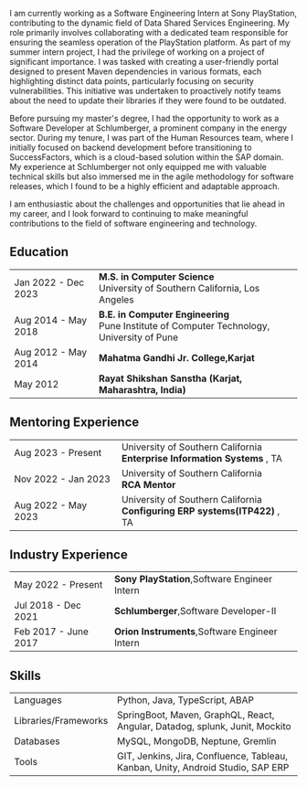 I am currently working as a Software Engineering Intern at Sony PlayStation, contributing to the dynamic field of Data Shared Services Engineering. My role primarily involves collaborating with a dedicated team responsible for ensuring the seamless operation of the PlayStation platform. As part of my summer intern project, I had the privilege of working on a project of significant importance. I was tasked with creating a user-friendly portal designed to present Maven dependencies in various formats, each highlighting distinct data points, particularly focusing on security vulnerabilities. This initiative was undertaken to proactively notify teams about the need to update their libraries if they were found to be outdated. 

Before pursuing my master's degree, I had the opportunity to work as a Software Developer at Schlumberger, a prominent company in the energy sector. During my tenure, I was part of the Human Resources team, where I initially focused on backend development before transitioning to SuccessFactors, which is a cloud-based solution within the SAP domain. My experience at Schlumberger not only equipped me with valuable technical skills but also immersed me in the agile methodology for software releases, which I found to be a highly efficient and adaptable approach.

I am enthusiastic about the challenges and opportunities that lie ahead in my career, and I look forward to continuing to make meaningful contributions to the field of software engineering and technology.
## <i class="fa fa-chevron-right"></i> Education

<table class="table table-hover">
 <tr>
    <td class="col-md-3">Jan 2022 - Dec 2023</td>
    <td>
        <strong>M.S. in Computer Science</strong>
        <br>
     University of Southern California, Los Angeles 
    </td>
  </tr>
  <tr>
    <td class="col-md-3">Aug 2014 - May 2018</td>
    <td>
        <strong>B.E. in Computer Engineering</strong>
        <br>
     Pune Institute of Computer Technology, University of Pune
    </td>
  </tr>
  <tr>
    <td class="col-md-3">Aug 2012 - May 2014</td>
    <td>
        <strong>Mahatma Gandhi Jr. College,Karjat</strong>
    </td>
  </tr>
  <tr>
    <td class="col-md-3">May 2012</td>
    <td>
      <strong>Rayat Shikshan Sanstha (Karjat, Maharashtra, India)</strong>
    </td>
  </tr>
</table>

## <i class="fa fa-chevron-right"></i> Mentoring Experience
<table class="table table-hover">
<tr>
  <td class='col-md-1'>Aug 2023 - Present</td>
  <td>University of Southern California<br><strong>Enterprise Information Systems</strong> , TA</td>
</tr>
<tr>
  <td class='col-md-1'>Nov 2022 - Jan 2023</td>
  <td>University of Southern California<br><strong>RCA Mentor</strong></td>
</tr>
<tr>
  <td class='col-md-1'>Aug 2022 - May 2023</td>
  <td>University of Southern California<br><strong>Configuring ERP systems(ITP422)</strong> , TA</td>
</tr>
</table>

## <i class="fa fa-chevron-right"></i> Industry Experience
<table class="table table-hover">
 <tr>
  <td class='col-md-3'>May 2022 - Present</td>
  <td><strong>Sony PlayStation</strong>,Software Engineer Intern</td>
</tr>
 
<tr>
  <td class='col-md-3'>Jul 2018 - Dec 2021</td>
  <td><strong>Schlumberger</strong>,Software Developer-II</td>
</tr>

 <tr>
  <td class='col-md-3'>Feb 2017 - June 2017</td>
  <td><strong>Orion Instruments</strong>,Software Engineer Intern</td>
</tr>

</table>


## <i class="fa fa-chevron-right"></i> Skills
<table class="table table-hover">
<tr>
  <td class='col-md-2'>Languages</td>
  <td markdown="1">
Python, Java, TypeScript, ABAP
  </td>
</tr>
<tr>
  <td class='col-md-2'>Libraries/Frameworks</td>
  <td markdown="1">
 SpringBoot, Maven, GraphQL, React, Angular, Datadog, splunk, Junit, Mockito
  </td>
</tr>
 <tr>
  <td class='col-md-2'>Databases</td>
  <td markdown="1">
    MySQL, MongoDB, Neptune, Gremlin
  </td>
</tr>
 <tr>
  <td class='col-md-2'>Tools</td>
  <td markdown="1">
    GIT, Jenkins, Jira, Confluence, Tableau, Kanban, Unity, Android Studio, SAP ERP
  </td>
</tr>
</table>
